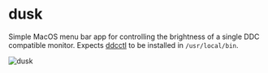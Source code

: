 # dusk

Simple MacOS menu bar app for controlling the brightness of a single DDC compatible monitor. Expects [ddcctl](https://github.com/kfix/ddcctl) to be installed in `/usr/local/bin`.

![dusk](dusk.png)